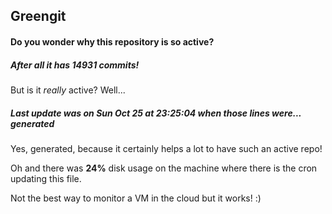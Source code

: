 ## Greengit

#### Do you wonder why this repository is so active?

##### After all it has 14931 commits!

But is it *really* active? Well...

##### Last update was on Sun Oct 25 at 23:25:04 when those lines were... generated

Yes, generated, because it certainly helps a lot to have such an active repo!

Oh and there was **24%** disk usage on the machine
where there is the cron updating this file.

Not the best way to monitor a VM in the cloud but it works! :)
